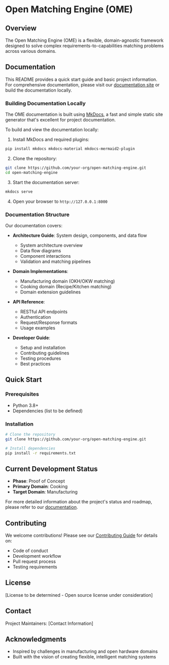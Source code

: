 # Open Matching Engine (OME)

## Overview

The Open Matching Engine (OME) is a flexible, domain-agnostic framework designed to solve complex requirements-to-capabilities matching problems across various domains.

## Documentation

This README provides a quick start guide and basic project information. For comprehensive documentation, please visit our [documentation site](https://open-matching-engine.readthedocs.io/) or build the documentation locally.

### Building Documentation Locally

The OME documentation is built using [MkDocs](https://www.mkdocs.org/), a fast and simple static site generator that's excellent for project documentation.

To build and view the documentation locally:

1. Install MkDocs and required plugins:
```bash
pip install mkdocs mkdocs-material mkdocs-mermaid2-plugin
```

2. Clone the repository:
```bash
git clone https://github.com/your-org/open-matching-engine.git
cd open-matching-engine
```

3. Start the documentation server:
```bash
mkdocs serve
```

4. Open your browser to `http://127.0.0.1:8000`

### Documentation Structure

Our documentation covers:

- **Architecture Guide**: System design, components, and data flow
  - System architecture overview
  - Data flow diagrams
  - Component interactions
  - Validation and matching pipelines

- **Domain Implementations**:
  - Manufacturing domain (OKH/OKW matching)
  - Cooking domain (Recipe/Kitchen matching)
  - Domain extension guidelines

- **API Reference**:
  - RESTful API endpoints
  - Authentication
  - Request/Response formats
  - Usage examples

- **Developer Guide**:
  - Setup and installation
  - Contributing guidelines
  - Testing procedures
  - Best practices

## Quick Start

### Prerequisites

- Python 3.8+
- Dependencies (list to be defined)

### Installation

```bash
# Clone the repository
git clone https://github.com/your-org/open-matching-engine.git

# Install dependencies
pip install -r requirements.txt
```

## Current Development Status

- **Phase**: Proof of Concept
- **Primary Domain**: Cooking
- **Target Domain**: Manufacturing

For more detailed information about the project's status and roadmap, please refer to our [documentation](https://open-matching-engine.readthedocs.io/).

## Contributing

We welcome contributions! Please see our [Contributing Guide](CONTRIBUTING.md) for details on:
- Code of conduct
- Development workflow
- Pull request process
- Testing requirements

## License

[License to be determined - Open source license under consideration]

## Contact

Project Maintainers: [Contact Information]

## Acknowledgments

- Inspired by challenges in manufacturing and open hardware domains
- Built with the vision of creating flexible, intelligent matching systems